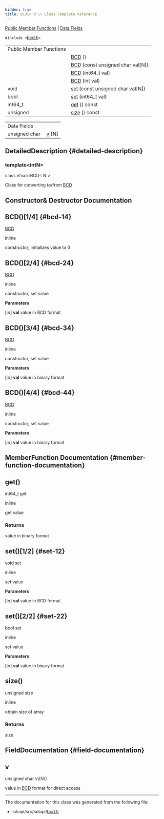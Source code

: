 ```yaml
---
hidden: true
title: BCD\< N \> Class Template Reference
---
```


[Public Member Functions](#pub-methods) \| [Data Fields](#pub-attribs)

`#include <`<a href="bcd_8h_source.md">bcd.h</a>`>`

|  |  |
|----|----|
| Public Member Functions |  |
|   | [BCD](#a47d321ad022139a6ba79ffd2e5d0b85f) () |
|   | [BCD](#a32b8853faac80aaa2d70b1f5bf4a0700) (const unsigned char val\[N\]) |
|   | [BCD](#a4476f809b3f64d03a6fa017582115482) (int64_t val) |
|   | [BCD](#a3f305c7eaf015c8e0dab47f6bd00e017) (int val) |
| void  | [set](#a136c19d9b00e1b17c64b56f49b908612) (const unsigned char val\[N\]) |
| bool  | [set](#ab72088b93a24e8f7abf69f17ec3d0f77) (int64_t val) |
| int64_t  | [get](#a38313af2599e5d5f63083024ed576eab) () const |
| unsigned  | [size](#a126a73e6d140f9e2a7b795c20fa42f70) () const |

|                |                                               |
|----------------|-----------------------------------------------|
| Data Fields    |                                               |
| unsigned char  | [v](#a2874e15a65e17beacb9aa719cda33753) \[N\] |

## DetailedDescription {#detailed-description}

### template\<intN\>
class vfisdi::BCD\< N \>

Class for converting to/from <a href="classvfisdi_1_1_b_c_d.md">BCD</a>

## Constructor& Destructor Documentation

## BCD()\[1/4\] <a href="#a47d321ad022139a6ba79ffd2e5d0b85f" id="a47d321ad022139a6ba79ffd2e5d0b85f"></a> {#bcd-14}

<p><a href="classvfisdi_1_1_b_c_d.md">BCD</a></p>

inline

constructor, initializes value to 0

## BCD()\[2/4\] <a href="#a32b8853faac80aaa2d70b1f5bf4a0700" id="a32b8853faac80aaa2d70b1f5bf4a0700"></a> {#bcd-24}

<p><a href="classvfisdi_1_1_b_c_d.md">BCD</a></p>

inline

constructor, set value

**Parameters**

\[in\] **val** value in BCD format

## BCD()\[3/4\] <a href="#a4476f809b3f64d03a6fa017582115482" id="a4476f809b3f64d03a6fa017582115482"></a> {#bcd-34}

<p><a href="classvfisdi_1_1_b_c_d.md">BCD</a></p>

inline

constructor, set value

**Parameters**

\[in\] **val** value in binary format

## BCD()\[4/4\] <a href="#a3f305c7eaf015c8e0dab47f6bd00e017" id="a3f305c7eaf015c8e0dab47f6bd00e017"></a> {#bcd-44}

<p><a href="classvfisdi_1_1_b_c_d.md">BCD</a></p>

inline

constructor, set value

**Parameters**

\[in\] **val** value in binary format

## MemberFunction Documentation {#member-function-documentation}

## get() <a href="#a38313af2599e5d5f63083024ed576eab" id="a38313af2599e5d5f63083024ed576eab"></a>

<p>int64_t get</p>

inline

get value

### Returns

value in binary format

## set()\[1/2\] <a href="#a136c19d9b00e1b17c64b56f49b908612" id="a136c19d9b00e1b17c64b56f49b908612"></a> {#set-12}

<p>void set</p>

inline

set value

**Parameters**

\[in\] **val** value in BCD format

## set()\[2/2\] <a href="#ab72088b93a24e8f7abf69f17ec3d0f77" id="ab72088b93a24e8f7abf69f17ec3d0f77"></a> {#set-22}

<p>bool set</p>

inline

set value

**Parameters**

\[in\] **val** value in binary format

## size() <a href="#a126a73e6d140f9e2a7b795c20fa42f70" id="a126a73e6d140f9e2a7b795c20fa42f70"></a>

<p>unsigned size</p>

inline

obtain size of array

### Returns

size

## FieldDocumentation {#field-documentation}

## v <a href="#a2874e15a65e17beacb9aa719cda33753" id="a2874e15a65e17beacb9aa719cda33753"></a>

<p>unsigned char v\[N\]</p>

value in <a href="classvfisdi_1_1_b_c_d.md">BCD</a> format for direct access

------------------------------------------------------------------------

The documentation for this class was generated from the following file:

- sdiapi/src/sdiapi/<a href="bcd_8h_source.md">bcd.h</a>
